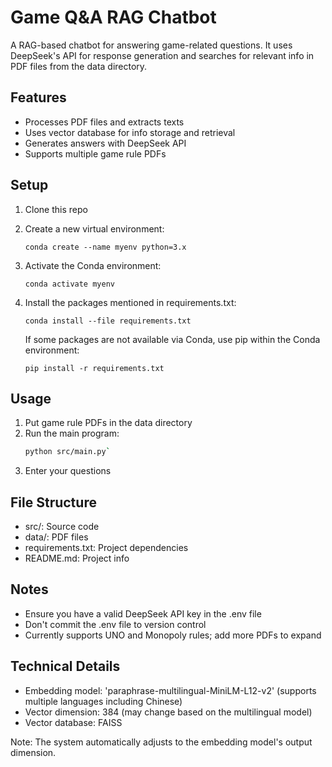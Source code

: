 # Game Q&A RAG Chatbot

A RAG-based chatbot for answering game-related questions. It uses DeepSeek's API for response generation and searches for relevant info in PDF files from the data directory.

## Features

- Processes PDF files and extracts texts
- Uses vector database for info storage and retrieval
- Generates answers with DeepSeek API
- Supports multiple game rule PDFs

## Setup

1. Clone this repo
1. Create a new virtual environment:
   ```
   conda create --name myenv python=3.x
   ```
4. Activate the Conda environment:
   ```
   conda activate myenv
   ```

5. Install the packages mentioned in requirements.txt:
   ```
   conda install --file requirements.txt
   ```
   
   If some packages are not available via Conda, use pip within the Conda environment:
   ```
   pip install -r requirements.txt
## Usage

1. Put game rule PDFs in the data directory
2. Run the main program:
   ```bash
   python src/main.py`
3. Enter your questions

## File Structure

- src/: Source code
- data/: PDF files
- requirements.txt: Project dependencies
- README.md: Project info

## Notes

- Ensure you have a valid DeepSeek API key in the .env file
- Don't commit the .env file to version control
- Currently supports UNO and Monopoly rules; add more PDFs to expand

## Technical Details

- Embedding model: 'paraphrase-multilingual-MiniLM-L12-v2' (supports multiple languages including Chinese)
- Vector dimension: 384 (may change based on the multilingual model)
- Vector database: FAISS

Note: The system automatically adjusts to the embedding model's output dimension.

